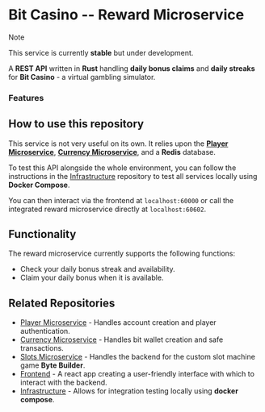 # Bit Casino -- Reward Microservice

> [!NOTE]
> This service is currently **stable** but under development.

A **REST API** written in **Rust** handling **daily bonus claims** and **daily streaks** for **Bit Casino** - a virtual gambling simulator.

### Features

## How to use this repository

This service is not very useful on its own. It relies upon the [**Player Microservice**](https://github.com/b1gd3vd0g/bit-casino-player-ms), [**Currency Microservice**](https://github.com/b1gd3vd0g/bit-casino-currency-ms), and a **Redis** database.

To test this API alongside the whole environment, you can follow the instructions in the [Infrastructure](https://github.com/b1gd3vd0g/bit-casino-infra) repository to test all services locally using **Docker Compose**.

You can then interact via the frontend at `localhost:60000` or call the integrated reward microservice directly at `localhost:60602`.

## Functionality

The reward microservice currently supports the following functions:

- Check your daily bonus streak and availability.
- Claim your daily bonus when it is available.

## Related Repositories

- [Player Microservice](https://github.com/b1gd3vd0g/bit-casino-player-ms) - Handles account creation and player authentication.
- [Currency Microservice](https://github.com/b1gd3vd0g/bit-casino-currency-ms) - Handles bit wallet creation and safe transactions.
- [Slots Microservice](https://github.com/b1gd3vd0g/bit-casino-slots-ms) - Handles the backend for the custom slot machine game **Byte Builder**.
- [Frontend](https://github.com/b1gd3vd0g/bit-casino-frontend) - A react app creating a user-friendly interface with which to interact with the backend.
- [Infrastructure](https://github.com/b1gd3vd0g/bit-casino-infra) - Allows for integration testing locally using **docker compose**.
